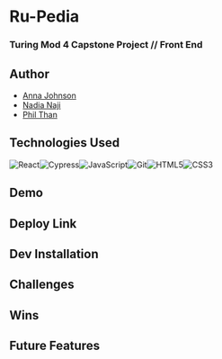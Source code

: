 # Ru-Pedia
### Turing Mod 4 Capstone Project // Front End


## Author

- [Anna Johnson](https://www.github.com/annnuuuh)
- [Nadia Naji](https://github.com/najinl)
- [Phil Than](https://github.com/pthan1)


## Technologies Used
<img alt="React" src="https://img.shields.io/badge/react%20-%2320232a.svg?&style=for-the-badge&logo=react&logoColor=%2361DAFB"/><img alt="Cypress" src='https://img.shields.io/badge/cypress%20-%23404d59.svg?&style=for-the-badge&logo=Cypress&logoColor=white'/><img alt="JavaScript" src="https://img.shields.io/badge/javascript%20-%23323330.svg?&style=for-the-badge&logo=javascript&logoColor=%23F7DF1E"/><img alt="Git" src="https://img.shields.io/badge/git%20-%23F05033.svg?&style=for-the-badge&logo=git&logoColor=white"/><img alt="HTML5" src="https://img.shields.io/badge/html5%20-%23E34F26.svg?&style=for-the-badge&logo=html5&logoColor=white"/><img alt="CSS3" src="https://img.shields.io/badge/css3%20-%231572B6.svg?&style=for-the-badge&logo=css3&logoColor=white"/>


## Demo

## Deploy Link

## Dev Installation

## Challenges

## Wins

## Future Features


